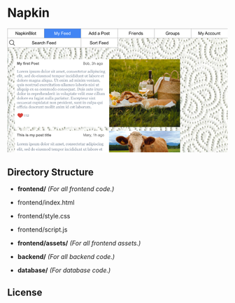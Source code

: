 # Napkin

![Mockup](mockup/mockup.png)

## Directory Structure

- **frontend/** _(For all frontend code.)_
- frontend/index.html
- frontend/style.css
- frontend/script.js
- **frontend/assets/** _(For all frontend assets.)_

- **backend/** _(For all backend code.)_

- **database/** _(For database code.)_

## License

